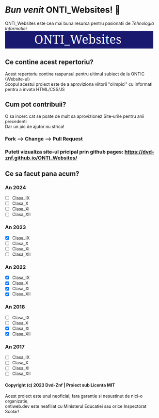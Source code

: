 # *Bun venit* ONTI_Websites! 🥇
ONTI_Websites este cea mai buna resursa pentru pasionatii de *Tehnologia Informatiei*  
![Screenshot](/static/Screenshot.png)  
## Ce contine acest repertoriu?
Acest repertoriu contine raspunsul pentru ultimul subiect de la ONTIC (Website-ul)  
Scopul acestui proiect este de a aproviziona viitorii "olimpici" cu informati pentru a invata HTML/CSS/JS
## Cum pot contribuii?
O sa incerc cat se poate de mult sa aprovizionez Site-urile pentru anii precedenti  
Dar un pic de ajutor nu strica!  
### Fork --> Change --> Pull Request  

### Puteti vizualiza site-ul pricipal prin github pages: https://dvd-znf.github.io/ONTI_Websites/
  
## Ce sa facut pana acum?
    
### An 2024
- [ ] Clasa_IX    
- [ ] Clasa_X    
- [ ] Clasa_XI    
- [ ] Clasa_XII    
     
### An 2023   
- [X] Clasa_IX    
- [ ] Clasa_X    
- [ ] Clasa_XI    
- [ ] Clasa_XII    
  
### An 2022  
- [X] Clasa_IX  
- [X] Clasa_X  
- [X] Clasa_XI  
- [X] Clasa_XII  
  
### An 2018  
- [ ] Clasa_IX  
- [ ] Clasa_X  
- [X] Clasa_XI  
- [X] Clasa_XII  
  
### An 2017  
- [ ] Clasa_IX  
- [ ] Clasa_X  
- [ ] Clasa_XI  
- [ ] Clasa_XII  

#### Copyright (c) 2023 Dvd-Znf | Proiect sub Licenta MIT
Acest proiect este unul neoficial, fara garantie si nesustinut de nici-o organizatie,     
ontiweb.dev este neafiliat cu Ministerul Educatiei sau orice Inspectorat Scolar!  
         
